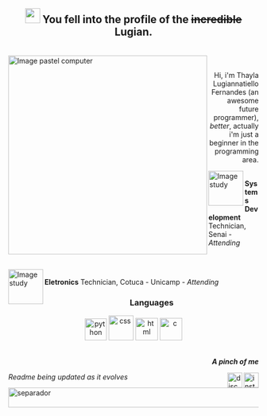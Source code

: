
<h2 align="center"><img src="https://i.pinimg.com/originals/2f/c1/b8/2fc1b8f82e14172e3bcae39ca8c8ab33.gif" width="30px" altf="doc"> You fell into the profile of the <s>incredible</s> <strong>Lugian</strong>. </h2><br>
<img src="https://i.pinimg.com/originals/ee/b0/55/eeb05565faf5fa022fed944877b81ce2.png" min-width="400px" max-width="400px" width="400px" align="left" alt="Image pastel computer">
<br><p align="right"> Hi, i'm Thayla Lugiannatiello Fernandes (an awesome future programmer), <i>better</i>, actually i'm just a beginner in the programming area. </p>

<p><img src="https://i.pinimg.com/originals/73/69/6e/73696e022df7cd5cb3d999c6875361dd.gif" width="70px" align="left" alt="Image study"><br><strong>Systems Development</strong> Technician, Senai - <i>Attending</i></p><br>

<p><img src="https://i.pinimg.com/originals/73/69/6e/73696e022df7cd5cb3d999c6875361dd.gif" width="70px" align="left" alt="Image study"><br><strong>Eletronics</strong> Technician, Cotuca - Unicamp - <i>Attending</i> </p>

<h3 align="middle">Languages</h3>
<li style="list-style:none;" align="center">
                <img src="https://seeklogo.com/images/P/python-logo-A32636CAA3-seeklogo.com.png" width="44px" alt="python">
                <img src="https://logospng.org/download/css-3/logo-css-3-768.png" width="50px" alt="css">
                <img src="https://davidwalsh.name/demo/html5250.png?preview" width="45px" alt="html">
                <img                   src="https://camo.githubusercontent.com/d3906162b383f428da6952e9da7cf1467cd4ffda1d90283c83b559272ec977dc/68747470733a2f2f63646e2e69636f6e73636f75742e636f6d2f69636f6e2f667265652f706e672d3531322f632d70726f6772616d6d696e672d3536393536342e706e67" width="45px" alt="c">
</li><br>

<p align="right"> <strong><i>A pinch of me</i></strong></p>
<a href="https://www.instagram.com/thayla.fenanlo/">
<img src="https://media4.giphy.com/media/h7p31z5pWVwV1aenEh/giphy.gif?cid=790b7611345a5f6bf3f52c9940fa5bc5e18122d4f0fab235&rid=giphy.gif&ct=s" width="30px" alt="insta" align="right">
</a>
<a href="https://www.instagram.com/thayla.fenanlo/">
<img src="https://o.remove.bg/downloads/23baa0c7-2ac0-4db2-9536-5b80cfa7db48/imagem_2022-08-28_214815551-removebg-preview.png" width="30px" alt="discord" align="right">
</a>
<footer align="left"><i>Readme being updated as it evolves</i></footer>

<img src="https://i.pinimg.com/originals/c4/ff/30/c4ff30021f8e89f84ad75cde6f58aeb0.gif" width="800px" height="40px" alt="separador">
